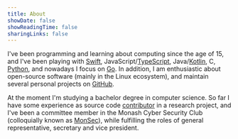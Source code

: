 ```yaml
---
title: About
showDate: false
showReadingTime: false
sharingLinks: false
---
```

I've been programming and learning about computing since the age of 15, and I've been playing with [Swift](https://www.swift.org), JavaScript/[TypeScript](https://typescriptlang.org), Java/[Kotlin](https://kotlinlang.org), C, [Python](https://python.org), and nowadays I focus on [Go](https://go.dev). In addition, I am enthusiastic about open-source software (mainly in the Linux ecosystem), and maintain several personal projects on [GitHub](https://github.com/AppleGamer22).

At the moment I'm studying a bachelor degree in computer science. So far I have some experience as source code [contributor](https://github.com/AppleGamer22/FIT2082) in a research project, and I've been a committee member in the Monash Cyber Security Club (colloquially known as [MonSec](https://monsec.io/team/)), while fulfilling the roles of general representative, secretary and vice president.